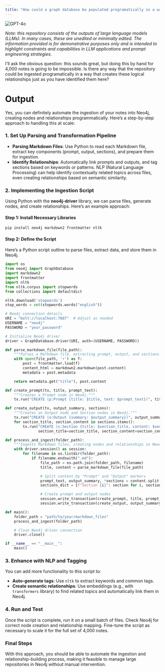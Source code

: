 ```yaml
---
title: "How could a graph database be populated programatically in a way that makes sense"
---
```

![GPT-4o](https://img.shields.io/badge/GPT--4o-3333FF?style=for-the-badge&logo=openai&logoColor=white)



*Note: this repository consists of the outputs of large language models (LLMs). In many cases, these are unedited or minimally edited. The information provided is for demonstrative purposes only and is intended to highlight constraints and capabilities in LLM applications and prompt engineering strategies.*


I'll ask the obvious question: this sounds great, but doing this by hand for 4,000 notes is going to be impossible. Is there any way that the repository could be ingested programatically in a way that creates these logical relationships just as you have identified them here?

# Output

Yes, you can definitely automate the ingestion of your notes into Neo4j, creating nodes and relationships programmatically. Here’s a step-by-step approach to handling this at scale:

### 1. **Set Up Parsing and Transformation Pipeline**
   - **Parsing Markdown Files**: Use Python to read each Markdown file, extract key components (prompt, output, sections), and prepare them for ingestion.
   - **Identify Relationships**: Automatically link prompts and outputs, and tag sections based on keywords or patterns. NLP (Natural Language Processing) can help identify contextually related topics across files, even creating relationships based on semantic similarity.

### 2. **Implementing the Ingestion Script**
   Using Python with the **neo4j-driver** library, we can parse files, generate nodes, and create relationships. Here’s an example approach:

#### Step 1: Install Necessary Libraries
```bash
pip install neo4j markdown2 frontmatter nltk
```

#### Step 2: Define the Script
Here’s a Python script outline to parse files, extract data, and store them in Neo4j.

```python
import os
from neo4j import GraphDatabase
import markdown2
import frontmatter
import nltk
from nltk.corpus import stopwords
from collections import defaultdict

nltk.download('stopwords')
stop_words = set(stopwords.words("english"))

# Neo4j connection details
URI = "bolt://localhost:7687"  # Adjust as needed
USERNAME = "neo4j"
PASSWORD = "your_password"

# Initialize Neo4j driver
driver = GraphDatabase.driver(URI, auth=(USERNAME, PASSWORD))

def parse_markdown_file(file_path):
    """Parses a Markdown file, extracting prompt, output, and sections."""
    with open(file_path, 'r') as f:
        post = frontmatter.load(f)
        content_html = markdown2.markdown(post.content)
        metadata = post.metadata

    return metadata.get("title"), post.content

def create_prompt(tx, title, prompt_text):
    """Creates a Prompt node in Neo4j."""
    tx.run("CREATE (p:Prompt {title: $title, text: $prompt_text})", title=title, prompt_text=prompt_text)

def create_output(tx, output_summary, sections):
    """Creates an Output node and Section nodes in Neo4j."""
    tx.run("CREATE (o:Output {summary: $output_summary})", output_summary=output_summary)
    for section_title, section_content in sections.items():
        tx.run("CREATE (s:Section {title: $section_title, content: $section_content})",
               section_title=section_title, section_content=section_content)

def process_and_ingest(folder_path):
    """Ingests Markdown files, creating nodes and relationships in Neo4j."""
    with driver.session() as session:
        for filename in os.listdir(folder_path):
            if filename.endswith(".md"):
                file_path = os.path.join(folder_path, filename)
                title, content = parse_markdown_file(file_path)

                # Split content by "Prompt" and "Output" markers
                prompt_text, output_summary, *sections = content.split("\n\n##")  # example split based on section markers
                sections_dict = {f"Section {i}": section for i, section in enumerate(sections)}

                # Create prompt and output nodes
                session.write_transaction(create_prompt, title, prompt_text)
                session.write_transaction(create_output, output_summary, sections_dict)

def main():
    folder_path = "path/to/your/markdown_files"
    process_and_ingest(folder_path)

    # Close Neo4j driver connection
    driver.close()

if __name__ == "__main__":
    main()
```

### 3. **Enhance with NLP and Tagging**
You can add more functionality to this script to:
   - **Auto-generate tags**: Use `nltk` to extract keywords and common tags.
   - **Create semantic relationships**: Use embeddings (e.g., with `transformers` library) to find related topics and automatically link them in Neo4j.
   
### 4. **Run and Test**
Once the script is complete, run it on a small batch of files. Check Neo4j for correct node creation and relationship mapping. Fine-tune the script as necessary to scale it for the full set of 4,000 notes.

### Final Steps
With this approach, you should be able to automate the ingestion and relationship-building process, making it feasible to manage large repositories in Neo4j without manual intervention.